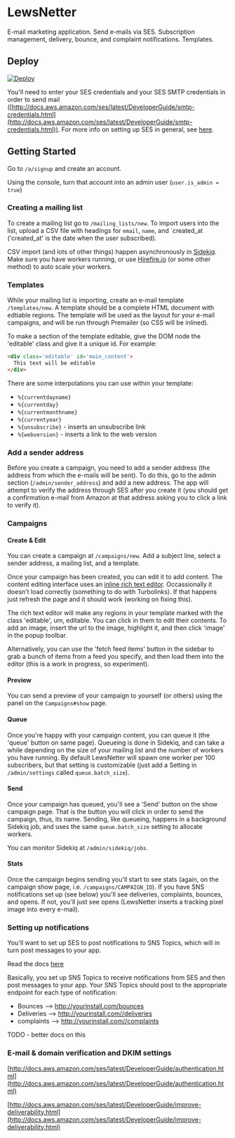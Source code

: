 # LewsNetter

E-mail marketing application. Send e-mails via SES. Subscription management, delivery, bounce, and complaint notifications. Templates.

## Deploy

[![Deploy](https://www.herokucdn.com/deploy/button.png)](https://heroku.com/deploy)

You'll need to enter your SES credentials and your SES SMTP credentials in order to send mail ([http://docs.aws.amazon.com/ses/latest/DeveloperGuide/smtp-credentials.html](http://docs.aws.amazon.com/ses/latest/DeveloperGuide/smtp-credentials.html)). For more info on setting up SES in general, see [here](http://docs.aws.amazon.com/ses/latest/DeveloperGuide/setting-up-ses.html).


## Getting Started

Go to `/a/signup` and create an account.

Using the console, turn that account into an admin user (`user.is_admin = true`)

### Creating a mailing list

To create a mailing list go to `/mailing_lists/new`. To import users into the list, upload a CSV file with headings for `email`, `name`, and `created_at ('created_at' is the date when the user subscribed).

CSV import (and lots of other things) happen asynchronously in [Sidekiq](http://sidekiq.org/). Make sure you have workers running, or use [Hirefire.io](http://hirefire.io) (or some other method) to auto scale your workers.


### Templates

While your mailing list is importing, create an e-mail template `/templates/new`. A template should be a complete HTML document with edtiable regions. The template will be used as the layout for your e-mail campaigns, and will be run through Premailer (so CSS will be inlined).

To make a section of the template editable, give the DOM node the 'editable' class and give it a unique id. For example:

```html
<div class='editable' id='main_content'>
  This text will be editable
</div>
```

There are some interpolations you can use within your template:

* `%{currentdayname}`
* `%{currentday}`
* `%{currentmonthname}`
* `%{currentyear}`
* `%{unsubscribe}` - inserts an unsubscribe link
* `%{webversion}`  - inserts a link to the web version

### Add a sender address

Before you create a campaign, you need to add a sender address (the address from which the e-mails will be sent). To do this, go to the admin section (`/admin/sender_address`) and add a new address. The app will attempt to verify the address through SES after you create it (you should get a confirmation e-mail from Amazon at that address asking you to click a link to verify it).

### Campaigns

#### Create & Edit
You can create a campaign at `/campaigns/new`. Add a subject line, select a sender address, a mailing list, and a template.

Once your campaign has been created, you can edit it to add content. The content editing interface uses an [inline rich text editor](https://github.com/daviferreira/medium-editor/). Occassionally it doesn't load correctly (something to do with Turbolinks). If that happens just refresh the page and it should work (working on fixing this).

The rich text editor will make any regions in your template marked with the class 'editable', um, editable. You can click in them to edit their contents. To add an image, insert the url to the image, highlight it, and then click 'image' in the popup toolbar.

Alternatively, you can use the 'fetch feed items' button in the sidebar to grab a bunch of items from a feed you specify, and then load them into the editor (this is a work in progress, so experiment).

#### Preview
You can send a preview of your campaign to yourself (or others) using the panel on the `Campaigns#show` page.

#### Queue

Once you're happy with your campaign content, you can queue it (the 'queue' button on same page). Queueing is done in Sidekiq, and can take a while depending on the size of your mailing list and the number of workers you have running. By default LewsNetter will spawn one worker per 100 subscribers, but that setting is customizable (just add a Setting in `/admin/settings` called `queue.batch_size`).

#### Send

Once your campaign has queued, you'll see a 'Send' button on the show campaign page. That is the button you will click in order to send the campaign, thus, its name. Sending, like queueing, happens in a background Sidekiq job, and uses the same `queue.batch_size` setting to allocate workers.

You can monitor Sidekiq at `/admin/sidekiq/jobs`.

#### Stats

Once the campaign begins sending you'll start to see stats (again, on the campaign show page, i.e. `/campaigns/CAMPAIGN_ID`). If you have SNS notifications set up (see below) you'll see deliveries, complaints, bounces, and opens. If not, you'll just see opens (LewsNetter inserts a tracking pixel image into every e-mail).


### Setting up notifications

You'll want to set up SES to post notifications to SNS Topics, which will in turn post messages to your app.

Read the docs [here](http://docs.aws.amazon.com/ses/latest/DeveloperGuide/configure-sns-notifications.html)

Basically, you set up SNS Topics to receive notifications from SES and then post messages to your app. Your SNS Topics should post to the appropriate endpoint for each type of notification:

* Bounces     -->   http://yourinstall.com/bounces
* Deliveries  -->   http://yourinstall.com//deliveries
* complaints  -->   http://yourinstall.com//complaints

TODO - better docs on this

### E-mail & domain verification and DKIM settings

[http://docs.aws.amazon.com/ses/latest/DeveloperGuide/authentication.html](http://docs.aws.amazon.com/ses/latest/DeveloperGuide/authentication.html)

[http://docs.aws.amazon.com/ses/latest/DeveloperGuide/improve-deliverability.html](http://docs.aws.amazon.com/ses/latest/DeveloperGuide/improve-deliverability.html)







